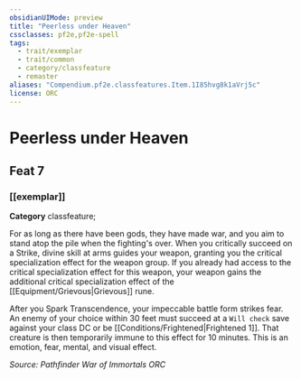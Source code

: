 ```yaml
---
obsidianUIMode: preview
title: "Peerless under Heaven"
cssclasses: pf2e,pf2e-spell
tags:
  - trait/exemplar
  - trait/common
  - category/classfeature
  - remaster
aliases: "Compendium.pf2e.classfeatures.Item.1I85hvg8k1aVrj5c"
license: ORC
---
```

# Peerless under Heaven
## Feat 7
### [[exemplar]]

**Category** classfeature; 




For as long as there have been gods, they have made war, and you aim to stand atop the pile when the fighting's over. When you critically succeed on a Strike, divine skill at arms guides your weapon, granting you the critical specialization effect for the weapon group. If you already had access to the critical specialization effect for this weapon, your weapon gains the additional critical specialization effect of the [[Equipment/Grievous|Grievous]] rune.

After you Spark Transcendence, your impeccable battle form strikes fear. An enemy of your choice within 30 feet must succeed at a `Will check` save against your class DC or be [[Conditions/Frightened|Frightened 1]]. That creature is then temporarily immune to this effect for 10 minutes. This is an emotion, fear, mental, and visual effect.

*Source: Pathfinder War of Immortals*
*ORC*